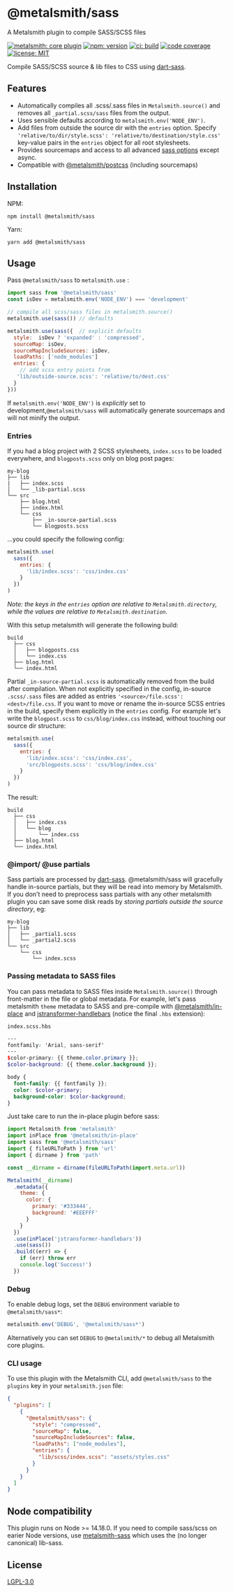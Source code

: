 # @metalsmith/sass

A Metalsmith plugin to compile SASS/SCSS files

[![metalsmith: core plugin][metalsmith-badge]][metalsmith-url]
[![npm: version][npm-badge]][npm-url]
[![ci: build][ci-badge]][ci-url]
[![code coverage][codecov-badge]][codecov-url]
[![license: MIT][license-badge]][license-url]

Compile SASS/SCSS source & lib files to CSS using [dart-sass](https://sass-lang.com/dart-sass).

## Features

- Automatically compiles all .scss/.sass files in `Metalsmith.source()` and removes all `_partial.scss/sass` files from the output.
- Uses sensible defaults according to `metalsmith.env('NODE_ENV')`.
- Add files from outside the source dir with the `entries` option. Specify `'relative/to/dir/style.scss': 'relative/to/destination/style.css'` key-value pairs in the `entries` object for all root stylesheets.
- Provides sourcemaps and access to all advanced [sass options](https://sass-lang.com/documentation/js-api/interfaces/Options) except async.
- Compatible with [@metalsmith/postcss](https://github.com/metalsmith/postcss) (including sourcemaps)

## Installation

NPM:

```
npm install @metalsmith/sass
```

Yarn:

```
yarn add @metalsmith/sass
```

## Usage

Pass `@metalsmith/sass` to `metalsmith.use` :

```js
import sass from '@metalsmith/sass'
const isDev = metalsmith.env('NODE_ENV') === 'development'

// compile all scss/sass files in metalsmith.source()
metalsmith.use(sass()) // defaults

metalsmith.use(sass({  // explicit defaults
  style:  isDev ? 'expanded' : 'compressed',
  sourceMap: isDev,
  sourceMapIncludeSources: isDev,
  loadPaths: ['node_modules']
  entries: {
    // add scss entry points from
   'lib/outside-source.scss': 'relative/to/dest.css'
  }
}))
```

If `metalsmith.env('NODE_ENV')` is _explicitly_ set to development,`@metalsmith/sass` will automatically generate sourcemaps and will not minify the output.

### Entries

If you had a blog project with 2 SCSS stylesheets, `index.scss` to be loaded everywhere, and `blogposts.scss` only on blog post pages:

```plaintext
my-blog
├── lib
|   ├── index.scss
│   └── _lib-partial.scss
└── src
    ├── blog.html
    ├── index.html
    └── css
        ├── _in-source-partial.scss
        └── blogposts.scss
```

...you could specify the following config:

```js
metalsmith.use(
  sass({
    entries: {
      'lib/index.scss': 'css/index.css'
    }
  })
)
```

_Note: the keys in the `entries` option are *relative to `Metalsmith.directory`*, while the values are *relative to `Metalsmith.destination`*._

With this setup metalsmith will generate the following build:

```plaintext
build
  ├── css
  │   ├── blogposts.css
  │   └── index.css
  ├── blog.html
  └── index.html
```

Partial `_in-source-partial.scss` is automatically removed from the build after compilation.
When not explicitly specified in the config, in-source `.scss/.sass` files are added as entries `'<source>/file.scss': <dest>/file.css`.
If you want to move or rename the in-source SCSS entries in the build, specify them explicitly in the `entries` config. For example let's write the `blogpost.scss` to `css/blog/index.css` instead, without touching our source dir structure:

```js
metalsmith.use(
  sass({
    entries: {
      'lib/index.scss': 'css/index.css',
      'src/blogposts.scss': 'css/blog/index.css'
    }
  })
)
```

The result:

```plaintext
build
  ├── css
  │   ├── index.css
  │   └── blog
  │       └── index.css
  ├── blog.html
  └── index.html
```

### @import/ @use partials

Sass partials are processed by [dart-sass](https://sass-lang.com/dart-sass). @metalsmith/sass will gracefully handle in-source partials, but they will be read into memory by Metalsmith. If you don't need to preprocess sass partials with any other metalsmith plugin you can save some disk reads by _storing partials outside the source directory_, eg:

```plaintext
my-blog
├── lib
│   ├── _partial1.scss
│   └── _partial2.scss
└── src
    └── css
        └── index.scss
```

### Passing metadata to SASS files

You can pass metadata to SASS files inside `Metalsmith.source()` through front-matter in the file or global metadata. For example, let's pass metalsmith `theme` metadata to SASS and pre-compile with [@metalsmith/in-place](https://github.com/metalsmith/in-place) and [jstransformer-handlebars](https://github.com/jstransformers/jstransformer-handlebars) (notice the final `.hbs` extension):

`index.scss.hbs`

```scss
---
fontfamily: 'Arial, sans-serif'
---
$color-primary: {{ theme.color.primary }};
$color-background: {{ theme.color.background }};

body {
  font-family: {{ fontfamily }};
  color: $color-primary;
  background-color: $color-background;
}
```

Just take care to run the in-place plugin before sass:

```js
import Metalsmith from 'metalsmith'
import inPlace from '@metalsmith/in-place'
import sass from '@metalsmith/sass'
import { fileURLToPath } from 'url'
import { dirname } from 'path'

const __dirname = dirname(fileURLToPath(import.meta.url))

Metalsmith(__dirname)
  .metadata({
    theme: {
      color: {
        primary: '#333444',
        background: '#EEEFFF'
      }
    }
  })
  .use(inPlace('jstransformer-handlebars'))
  .use(sass())
  .build((err) => {
    if (err) throw err
    console.log('Success!')
  })
```

### Debug

To enable debug logs, set the `DEBUG` environment variable to `@metalsmith/sass*`:

```js
metalsmith.env('DEBUG', '@metalsmith/sass*')
```

Alternatively you can set `DEBUG` to `@metalsmith/*` to debug all Metalsmith core plugins.

### CLI usage

To use this plugin with the Metalsmith CLI, add `@metalsmith/sass` to the `plugins` key in your `metalsmith.json` file:

```json
{
  "plugins": [
    {
      "@metalsmith/sass": {
        "style": "compressed",
        "sourceMap": false,
        "sourceMapIncludeSources": false,
        "loadPaths": ["node_modules"],
        "entries": {
          "lib/scss/index.scss": "assets/styles.css"
        }
      }
    }
  ]
}
```

## Node compatibility

This plugin runs on Node >= 14.18.0. If you need to compile sass/scss on earier Node versions, use [metalsmith-sass](https://github.com/stevenschobert/metalsmith-sass) which uses the (no longer canonical) lib-sass.

## License

[LGPL-3.0](LICENSE)

[npm-badge]: https://img.shields.io/npm/v/@metalsmith/sass.svg
[npm-url]: https://www.npmjs.com/package/@metalsmith/sass
[ci-badge]: https://github.com/metalsmith/sass/actions/workflows/test.yml/badge.svg
[ci-url]: https://github.com/metalsmith/sass/actions/workflows/test.yml
[metalsmith-badge]: https://img.shields.io/badge/metalsmith-core_plugin-green.svg?longCache=true
[metalsmith-url]: https://metalsmith.io
[codecov-badge]: https://img.shields.io/coveralls/github/metalsmith/sass
[codecov-url]: https://coveralls.io/github/metalsmith/sass
[license-badge]: https://img.shields.io/github/license/metalsmith/sass
[license-url]: LICENSE
